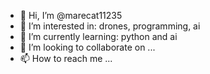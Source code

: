 - 👋 Hi, I’m @marecat11235
- 👀 I’m interested in: drones, programming, ai
- 🌱 I’m currently learning: python and ai
- 💞️ I’m looking to collaborate on ...
- 📫 How to reach me ...

<!---
marecat11235/marecat11235 is a ✨ special ✨ repository because its `README.md` (this file) appears on your GitHub profile.
You can click the Preview link to take a look at your changes.
--->
